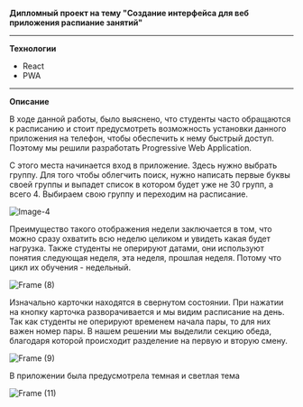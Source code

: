 ****Дипломный проект на тему "Создание интерфейса для веб приложения распиание занятий"****

-------------------------------------------------------
**Технологии**
- React
- PWA
----------------------------------

**Описание**

В ходе данной работы, было выяснено, что студенты часто обращаются к расписанию и стоит предусмотреть возможность установки данного приложения на телефон, чтобы обеспечить к нему быстрый доступ. 
Поэтому мы решили разработать Progressive Web Application.

С этого места начинается вход в приложение. Здесь нужно выбрать группу. Для того чтобы облегчить поиск, нужно написать первые  буквы своей группы и выпадет список в котором будет уже не 30 групп, а всего 4. 
Выбираем свою группу и переходим на расписание. 

![Image-4](https://github.com/user-attachments/assets/77026fa0-1752-462d-b860-1883fcc01a5f)

Преимущество такого отображения недели заключается в том, что можно сразу охватить всю неделю целиком и увидеть какая будет нагрузка.
Также студенты не оперируют датами, они используют понятия следующая неделя, эта неделя, прошлая неделя.  Потому что  цикл их обучения - недельный.

![Frame (8)](https://github.com/user-attachments/assets/6261ee81-2b40-45b5-b514-fe9ff3c3708e)

Изначально карточки находятся в свернутом состоянии. При нажатии на кнопку карточка разворачивается и мы видим расписание на день. Так как студенты не оперируют временем начала пары, то для них важен номер пары. 
В нашем решении мы выделили секцию обеда, благодаря которой происходит разделение на первую и вторую смену.

![Frame (9)](https://github.com/user-attachments/assets/c4d7e5ca-39a9-496a-906b-264161c2ad14)


В приложении была предусмотрела темная и светлая тема

![Frame (11)](https://github.com/user-attachments/assets/e517a78d-5a2b-48a3-b19d-7f7727f2b829)
